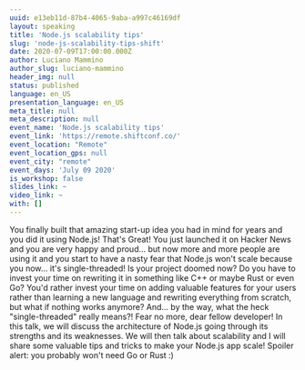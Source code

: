 ```yaml
---
uuid: e13eb11d-87b4-4065-9aba-a997c46169df
layout: speaking
title: 'Node.js scalability tips'
slug: 'node-js-scalability-tips-shift'
date: 2020-07-09T17:00:00.000Z
author: Luciano Mammino
author_slug: luciano-mammino
header_img: null
status: published
language: en_US
presentation_language: en_US
meta_title: null
meta_description: null
event_name: 'Node.js scalability tips'
event_link: 'https://remote.shiftconf.co/'
event_location: "Remote"
event_location_gps: null
event_city: "remote"
event_days: 'July 09 2020'
is_workshop: false
slides_link: ~
video_link: ~
with: []
---
```


You finally built that amazing start-up idea you had in mind for years and you did it using Node.js! That's Great! You just launched it on Hacker News and you are very happy and proud... but now more and more people are using it and you start to have a nasty fear that Node.js won't scale because you now... it's single-threaded! Is your project doomed now? Do you have to invest your time on rewriting it in something like C++ or maybe Rust or even Go? You'd rather invest your time on adding valuable features for your users rather than learning a new language and rewriting everything from scratch, but what if nothing works anymore? And... by the way, what the heck "single-threaded" really means?! Fear no more, dear fellow developer! In this talk, we will discuss the architecture of Node.js going through its strengths and its weaknesses. We will then talk about scalability and I will share some valuable tips and tricks to make your Node.js app scale! Spoiler alert: you probably won't need Go or Rust :)